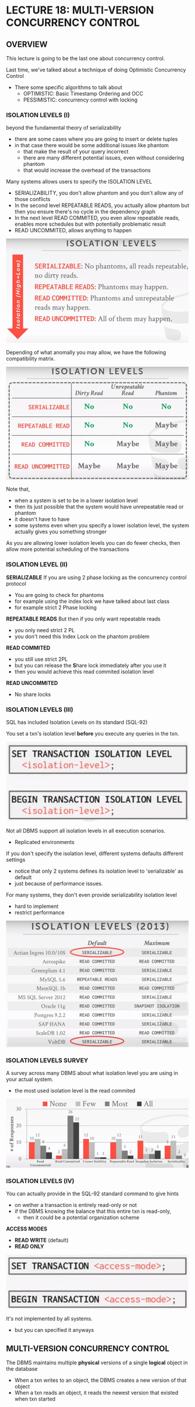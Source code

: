 # LECTURE 18: MULTI-VERSION CONCURRENCY CONTROL

## OVERVIEW
This lecture is going to be the last one about concurrency control.

Last time, we've talked about a technique of doing Optimistic Concurrency Control
- There some specific algorithms to talk about
  - OPTIMISTIC: Basic Timestamp Ordering and OCC
  - PESSIMISTIC: concurrency control with locking

### ISOLATION LEVELS (I)
beyond the fundamental theory of serializability
- there are some cases where you are going to insert or delete tuples
- in that case there would be some additional issues like phantom
  - that make the result of your query incorrect
  - there are many different potential issues, even without considering phantom
  - that would increase the overhead of the transactions

Many systems allows users to specify the ISOLATION LEVEL
- SERIALIZABILITY, you don't allow phantom and you don't allow any of those conflicts
- In the second level REPEATABLE READS, you actually allow phantom but then you ensure there's no cycle in the dependency graph
- In the next level READ COMMITED, you even allow repeatable reads, enables more schedules but with potentially problematic result
- READ UNCOMMITED, allows anything to happen
  
![](1.jpg)


Depending of what anomally you may allow, we have the following compatibility matrix.

![](2.jpg)

Note that,
- when a system is set to be in a lower isolation level
- then its just possible that the system would have unrepeatable read or phantom
- it doesn't have to have
- some systems even when you specify a lower isolation level, the system actually gives you something stronger

As you are allowing lower isolation levels you can do fewer checks, then allow more potential scheduling of the transactions

### ISOLATION LEVEL (II)
**SERIALIZABLE**
If you are using 2 phase locking as the concurrency control protocol
  - You are going to check for phantoms
  - for example using the index lock we have talked about last class
  - for example strict 2 Phase locking

**REPEATABLE READS**
But then if you only want repeatable reads
- you only need strict 2 PL
- you don't need this Index Lock on the phantom problem

**READ COMMITED**
- you still use strict 2PL
- but you can release the **S**hare lock immediately after you use it
- then you would achieve this read commited isolation level

**READ UNCOMMITED**
- No share locks

### ISOLATION LEVELS (III)
SQL has included Isolation Levels on its standard (SQL-92)

You set a txn's isolation level **before** you execute any queries in the txn.

![](3.jpg)

Not all DBMS support all isolation levels in all execution scenarios.
- Replicated environments


If you don't specify the isolation level, different systems defaults different settings
- notice that only 2 systems defines its isolation level to 'serializable' as default
- just because of performance issues.

For many systems, they don't even provide serializability isolation level
- hard to implement
- restrict performance

![](4.jpg)

### ISOLATION LEVELS SURVEY
A survey across many DBMS about what isolation level you are using in your actual system.
- the most used isolation level is the read commited
  
![](5.jpg)

### ISOLATION LEVELS (IV)
You can actually provide in the SQL-92 standard command to give hints
- on wether a transaction is entirely read-only or not
- if the DBMS knowing the balance that this entire txn is read-only,
  - then it could be a potential organization scheme

**ACCESS MODES**
- **READ WRITE** (default)
- **READ ONLY**

![](6.jpg)

It's not implemented by all systems.
- but you can specified it anyways

## MULTI-VERSION CONCURRENCY CONTROL
The DBMS maintains multiple **physical** versions of a single **logical** object in the database
- When a txn writes to an object, the DBMS creates a new version of that object
- When a txn reads an object, it reads the newest version that existed when txn started
